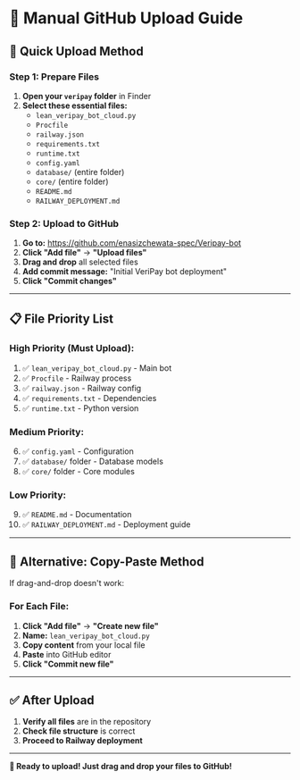 # 📁 Manual GitHub Upload Guide

## 🚀 **Quick Upload Method**

### **Step 1: Prepare Files**
1. **Open your `veripay` folder** in Finder
2. **Select these essential files:**
   - `lean_veripay_bot_cloud.py`
   - `Procfile`
   - `railway.json`
   - `requirements.txt`
   - `runtime.txt`
   - `config.yaml`
   - `database/` (entire folder)
   - `core/` (entire folder)
   - `README.md`
   - `RAILWAY_DEPLOYMENT.md`

### **Step 2: Upload to GitHub**
1. **Go to:** https://github.com/enasizchewata-spec/Veripay-bot
2. **Click "Add file"** → **"Upload files"**
3. **Drag and drop** all selected files
4. **Add commit message:** "Initial VeriPay bot deployment"
5. **Click "Commit changes"**

---

## 📋 **File Priority List**

### **High Priority (Must Upload):**
1. ✅ `lean_veripay_bot_cloud.py` - Main bot
2. ✅ `Procfile` - Railway process
3. ✅ `railway.json` - Railway config
4. ✅ `requirements.txt` - Dependencies
5. ✅ `runtime.txt` - Python version

### **Medium Priority:**
6. ✅ `config.yaml` - Configuration
7. ✅ `database/` folder - Database models
8. ✅ `core/` folder - Core modules

### **Low Priority:**
9. ✅ `README.md` - Documentation
10. ✅ `RAILWAY_DEPLOYMENT.md` - Deployment guide

---

## 🔧 **Alternative: Copy-Paste Method**

If drag-and-drop doesn't work:

### **For Each File:**
1. **Click "Add file"** → **"Create new file"**
2. **Name:** `lean_veripay_bot_cloud.py`
3. **Copy content** from your local file
4. **Paste** into GitHub editor
5. **Click "Commit new file"**

---

## ✅ **After Upload**

1. **Verify all files** are in the repository
2. **Check file structure** is correct
3. **Proceed to Railway deployment**

---

**🎯 Ready to upload! Just drag and drop your files to GitHub!** 